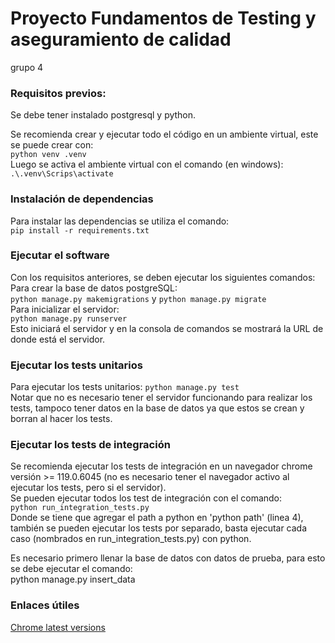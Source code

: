 # Proyecto Fundamentos de Testing y aseguramiento de calidad
grupo 4

### Requisitos previos:
Se debe tener instalado postgresql y python.

Se recomienda crear y ejecutar todo el código en un ambiente virtual, este se puede crear con:
<br>
```python venv .venv```
<br>
Luego se activa el ambiente virtual con el comando (en windows):
<br>
```.\.venv\Scrips\activate```

### Instalación de dependencias
Para instalar las dependencias se utiliza el comando:
<br>
```pip install -r requirements.txt```

### Ejecutar el software
Con los requisitos anteriores, se deben ejecutar los siguientes comandos:
Para crear la base de datos postgreSQL:
<br>
```python manage.py makemigrations``` y ```python manage.py migrate```
<br>
Para inicializar el servidor:
<br>
```python manage.py runserver```
<br>
Esto iniciará el servidor y en la consola de comandos se mostrará la URL de donde está el servidor.

### Ejecutar los tests unitarios
Para ejecutar los tests unitarios:
```python manage.py test```
<br>
Notar que no es necesario tener el servidor funcionando para realizar los tests, tampoco tener datos en la base de datos ya que estos se crean y borran al hacer los tests.
<br>

### Ejecutar los tests de integración
Se recomienda ejecutar los tests de integración en un navegador chrome versión >= 119.0.6045 (no es necesario tener el navegador activo al ejecutar los tests, pero si el servidor).
<br>
Se pueden ejecutar todos los test de integración con el comando:
<br>
```python run_integration_tests.py```
<br>
Donde se tiene que agregar el path a python en 'python path' (linea 4), también se pueden ejecutar los tests por separado, basta ejecutar cada caso (nombrados en run_integration_tests.py) con python.

Es necesario primero llenar la base de datos con datos de prueba, para esto se debe ejecutar el comando:
<br>
    python manage.py insert_data
<br>


### Enlaces útiles
[Chrome latest versions](https://googlechromelabs.github.io/chrome-for-testing/#stable)
